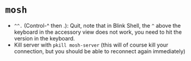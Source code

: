 # `mosh`

- `^^.` (Control-^ then .): Quit, note that in Blink Shell, the `^` above the keyboard in the accessory view does not work, you need to hit the version in the keyboard.
- Kill server with `pkill mosh-server` (this will of course kill your connection, but you should be able to reconnect again immediately)
